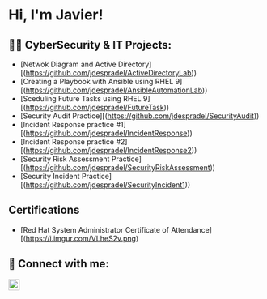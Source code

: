 <h1>Hi, I'm Javier! 

<h2>👨‍💻 CyberSecurity & IT Projects:</h2>

- [Netwok Diagram and Active Directory][(https://github.com/jdespradel/ActiveDirectoryLab))
- [Creating a Playbook with Ansible using RHEL 9][(https://github.com/jdespradel/AnsibleAutomationLab))
- [Sceduling Future Tasks using RHEL 9][(https://github.com/jdespradel/FutureTask))
- [Security Audit Practice][(https://github.com/jdespradel/SecurityAudit))
- [Incident Response practice #1][(https://github.com/jdespradel/IncidentResponse))
- [Incident Response practice #2][(https://github.com/jdespradel/IncidentResponse2))
- [Security Risk Assessment Practice][(https://github.com/jdespradel/SecurityRiskAssessment))
- [Security Incident Practice][(https://github.com/jdespradel/SecurityIncident1))
  
<h2> Certifications</h2>

- [Red Hat System Administrator Certificate of Attendance][(https://i.imgur.com/VLheS2v.png)


<h2> 🤳 Connect with me:</h2>

[<img align="left" alt="JavierDespradel | LinkedIn" width="22px" src="https://cdn.jsdelivr.net/npm/simple-icons@v3/icons/linkedin.svg" />][linkedin]

[linkedin]: https://www.linkedin.com/in/javierdespradel/

<!--
**joshmadakor1/joshmadakor1** is a ✨ _special_ ✨ repository because its `README.md` (this file) appears on your GitHub profile.

Here are some ideas to get you started:

- 🔭 I’m currently working on ...
- 🌱 I’m currently learning ...
- 👯 I’m looking to collaborate on ...
- 🤔 I’m looking for help with ...
- 💬 Ask me about ...
- 📫 How to reach me: ...
- 😄 Pronouns: ...
- ⚡ Fun fact: ...
-->
